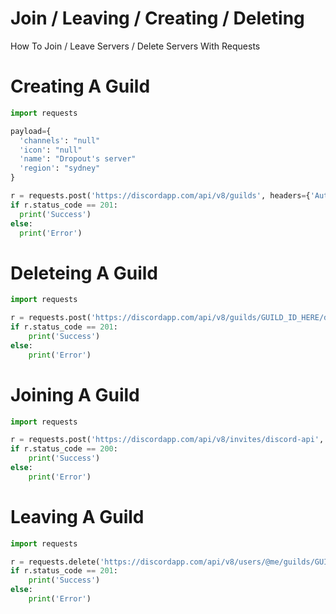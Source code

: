 # Join / Leaving / Creating / Deleting
  How To Join / Leave Servers / Delete Servers With Requests
  
# Creating A Guild
```py
import requests

payload={
  'channels': "null"
  'icon': "null"
  'name': "Dropout's server"
  'region': "sydney"
}

r = requests.post('https://discordapp.com/api/v8/guilds', headers={'Authorization': "Token Here"}, data=payload)
if r.status_code == 201:
  print('Success')
else:
  print('Error')
```

# Deleteing A Guild
```py
import requests

r = requests.post('https://discordapp.com/api/v8/guilds/GUILD_ID_HERE/delete', headers={'Authorization': "Token Here"})
if r.status_code == 201:
    print('Success')
else:
    print('Error')
```    

# Joining A Guild
```py
import requests

r = requests.post('https://discordapp.com/api/v8/invites/discord-api', headers={'Authorization': "Token Here"})
if r.status_code == 200:
    print('Success')
else:
    print('Error')
```

# Leaving A Guild
```py
import requests

r = requests.delete('https://discordapp.com/api/v8/users/@me/guilds/GUILD_ID_HERE', headers={'Authorization': "Token Here"})
if r.status_code == 201:
    print('Success')
else:
    print('Error')
```    
